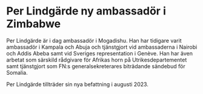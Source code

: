 # Per Lindgärde ny ambassadör i Zimbabwe

Per Lindgärde är i dag ambassadör i Mogadishu. Han har tidigare varit ambassadör i Kampala och Abuja och tjänstgjort vid ambassaderna i Nairobi och Addis Abeba samt vid Sveriges representation i Genève. Han har även arbetat som särskild rådgivare för Afrikas horn på Utrikesdepartementet samt tjänstgjort som FN:s generalsekreterares biträdande sändebud för Somalia.

Per Lindgärde tillträder sin nya befattning i augusti 2023.
